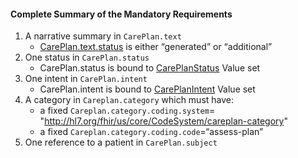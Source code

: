 #### Complete Summary of the Mandatory Requirements

1.  A narrative summary in `CarePlan.text`
    -   [CarePlan.text.status] is either “generated” or “additional”
1.  One status in `CarePlan.status`
    -   CarePlan.status is bound to [CarePlanStatus] Value set
1.  One intent in `CarePlan.intent`
    -   CarePlan.intent is bound to [CarePlanIntent] Value set
1.  A category in `Careplan.category` which must have:
    -   a fixed `Careplan.category.coding.system`= "http://hl7.org/fhir/us/core/CodeSystem/careplan-category"
    -   a fixed `Careplan.category.coding.code`=“assess-plan”
1.  One reference to a patient in `CarePlan.subject`


  [CarePlan.text.status]: {{site.data.fhir.path}}/valueset-narrative-status.html
  [CarePlanStatus]: {{site.data.fhir.path}}/valueset-care-plan-status.html
  [CarePlanIntent]: {{site.data.fhir.path}}/valueset-care-plan-intent.html
 [http://hl7.org/fhir/us/daf/CodeSystemCarePlan-category]: CodeSystem-careplan-category.html
